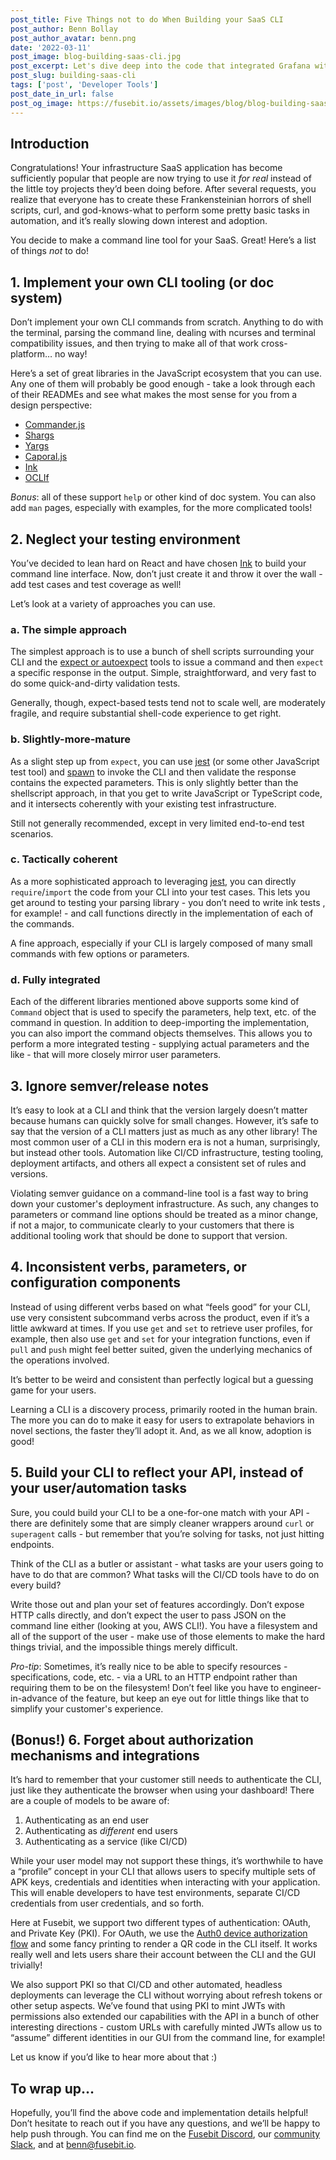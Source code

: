 ```yaml
---
post_title: Five Things not to do When Building your SaaS CLI
post_author: Benn Bollay
post_author_avatar: benn.png
date: '2022-03-11'
post_image: blog-building-saas-cli.jpg
post_excerpt: Let's dive deep into the code that integrated Grafana with Fusebit's ReactJS app, providing graphing, tracing, and visualization for their customers.
post_slug: building-saas-cli
tags: ['post', 'Developer Tools']
post_date_in_url: false
post_og_image: https://fusebit.io/assets/images/blog/blog-building-saas-cli.jpg
---
```


## Introduction

Congratulations! Your infrastructure SaaS application has become sufficiently popular that people are now trying to use it _for real_ instead of the little toy projects they’d been doing before. After several requests, you realize that everyone has to create these Frankensteinian horrors of shell scripts, curl, and god-knows-what to perform some pretty basic tasks in automation, and it’s really slowing down interest and adoption.

You decide to make a command line tool for your SaaS.  Great!  Here’s a list of things _not_ to do!
## 1. Implement your own CLI tooling (or doc system)

Don’t implement your own CLI commands from scratch.  Anything to do with the terminal, parsing the command line, dealing with ncurses and terminal compatibility issues, and then trying to make all of that work cross-platform… no way!

Here’s a set of great libraries in the JavaScript ecosystem that you can use.  Any one of them will probably be good enough - take a look through each of their READMEs and see what makes the most sense for you from a design perspective:

  * [Commander.js](https://github.com/tj/commander.js)
  * [Shargs](https://github.com/Yord/shargs)
  * [Yargs](https://github.com/yargs/yargs)
  * [Caporal.js](https://github.com/mattallty/Caporal.js)
  * [Ink](https://github.com/vadimdemedes/ink)
  * [OCLIf](https://oCLIf.io/)

*Bonus*: all of these support `help` or other kind of doc system. You can also add `man` pages, especially with examples, for the more complicated tools!
## 2. Neglect your testing environment

You’ve decided to lean hard on React and have chosen [Ink](https://github.com/vadimdemedes/ink) to build your command line interface. Now, don’t just create it and throw it over the wall - add test cases and test coverage as well!

Let’s look at a variety of approaches you can use.

### a. The simple approach

The simplest approach is to use a bunch of shell scripts surrounding your CLI and the [expect or autoexpect](https://likegeeks.com/expect-command/) tools to issue a command and then `expect` a specific response in the output.  Simple, straightforward, and very fast to do some quick-and-dirty validation tests.

Generally, though, expect-based tests tend not to scale well, are moderately fragile, and require substantial shell-code experience to get right.

### b. Slightly-more-mature

As a slight step up from `expect`, you can use [jest](https://jestjs.io/) (or some other JavaScript test tool) and [spawn](https://nodejs.org/api/child_process.html) to invoke the CLI and then validate the response contains the expected parameters.  This is only slightly better than the shellscript approach, in that you get to write JavaScript or TypeScript code, and it intersects coherently with your existing test infrastructure.

Still not generally recommended, except in very limited end-to-end test scenarios.

### c. Tactically coherent

As a more sophisticated approach to leveraging [jest](https://jestjs.io/), you can directly `require`/`import` the code from your CLI into your test cases.  This lets you get around to testing your parsing library - you don’t need to write ink tests , for example! - and call functions directly in the implementation of each of the commands.

A fine approach, especially if your CLI is largely composed of many small commands with few options or parameters.

### d. Fully integrated

Each of the different libraries mentioned above supports some kind of `Command` object that is used to specify the parameters, help text, etc. of the command in question.  In addition to deep-importing the implementation, you can also import the command objects themselves.  This allows you to perform a more integrated testing - supplying actual parameters and the like - that will more closely mirror user parameters.
## 3. Ignore semver/release notes

It’s easy to look at a CLI and think that the version largely doesn’t matter because humans can quickly solve for small changes.  However, it’s safe to say that the version of a CLI matters just as much as any other library!  The most common user of a CLI in this modern era is not a human, surprisingly, but instead other tools.  Automation like CI/CD infrastructure, testing tooling, deployment artifacts, and others all expect a consistent set of rules and versions.

Violating semver guidance on a command-line tool is a fast way to bring down your customer's deployment infrastructure.  As such, any changes to parameters or command line options should be treated as a minor change, if not a major, to communicate clearly to your customers that there is additional tooling work that should be done to support that version.

## 4. Inconsistent verbs, parameters, or configuration components

Instead of using different verbs based on what “feels good” for your CLI, use very consistent subcommand verbs across the product, even if it’s a little awkward at times. If you use `get` and `set` to retrieve user profiles, for example, then also use `get` and `set` for your integration functions, even if `pull` and `push` might feel better suited, given the underlying mechanics of the operations involved.

It’s better to be weird and consistent than perfectly logical but a guessing game for your users.

Learning a CLI is a discovery process, primarily rooted in the human brain.  The more you can do to make it easy for users to extrapolate behaviors in novel sections, the faster they’ll adopt it. And, as we all know, adoption is good!

## 5. Build your CLI to reflect your API, instead of your user/automation tasks

Sure, you could build your CLI to be a one-for-one match with your API - there are definitely some that are simply cleaner wrappers around `curl` or `superagent` calls - but remember that you’re solving for tasks, not just hitting endpoints.

Think of the CLI as a butler or assistant - what tasks are your users going to have to do that are common?  What tasks will the CI/CD tools have to do on every build?

Write those out and plan your set of features accordingly.  Don’t expose HTTP calls directly, and don’t expect the user to pass JSON on the command line either (looking at you, AWS CLI!).  You have a filesystem and all of the support of the user - make use of those elements to make the hard things trivial, and the impossible things merely difficult.

*Pro-tip*: Sometimes, it’s really nice to be able to specify resources - specifications, code, etc. - via a URL to an HTTP endpoint rather than requiring them to be on the filesystem!  Don’t feel like you have to engineer-in-advance of the feature, but keep an eye out for little things like that to simplify your customer's experience. 
## (Bonus!) 6. Forget about authorization mechanisms and integrations

It’s hard to remember that your customer still needs to authenticate the CLI, just like they authenticate the browser when using your dashboard!  There are a couple of models to be aware of:

  1. Authenticating as an end user
  1. Authenticating as _different_ end users
  1. Authenticating as a service (like CI/CD)

While your user model may not support these things, it’s worthwhile to have a “profile” concept in your CLI that allows users to specify multiple sets of APK keys, credentials and identities when interacting with your application. This will enable developers to have test environments,  separate CI/CD credentials from user credentials, and so forth.

Here at Fusebit, we support two different types of authentication: OAuth, and Private Key (PKI).  For OAuth, we use the [Auth0 device authorization flow](https://auth0.com/docs/get-started/authentication-and-authorization-flow/call-your-api-using-the-device-authorization-flow) and some fancy printing to render a QR code in the CLI itself.  It works really well and lets users share their account between the CLI and the GUI trivially!

We also support PKI so that CI/CD and other automated, headless deployments can leverage the CLI without worrying about refresh tokens or other setup aspects.  We’ve found that using PKI to mint JWTs with permissions also extended our capabilities with the API in a bunch of other interesting directions - custom URLs with carefully minted JWTs allow us to “assume” different identities in our GUI from the command line, for example!

Let us know if you’d like to hear more about that :)

## To wrap up…

Hopefully, you’ll find the above code and implementation details helpful!  Don’t hesitate to reach out if you have any questions, and we’ll be happy to help push through.  You can find me on the [Fusebit Discord](https://discord.gg/SN4rhhCH), our [community Slack](https://join.slack.com/t/fusebitio/shared_invite/zt-qe7uidtf-4cs6OgaomFVgAF_fQZubfg), and at [benn@fusebit.io](mailto:benn@fusebit.io).